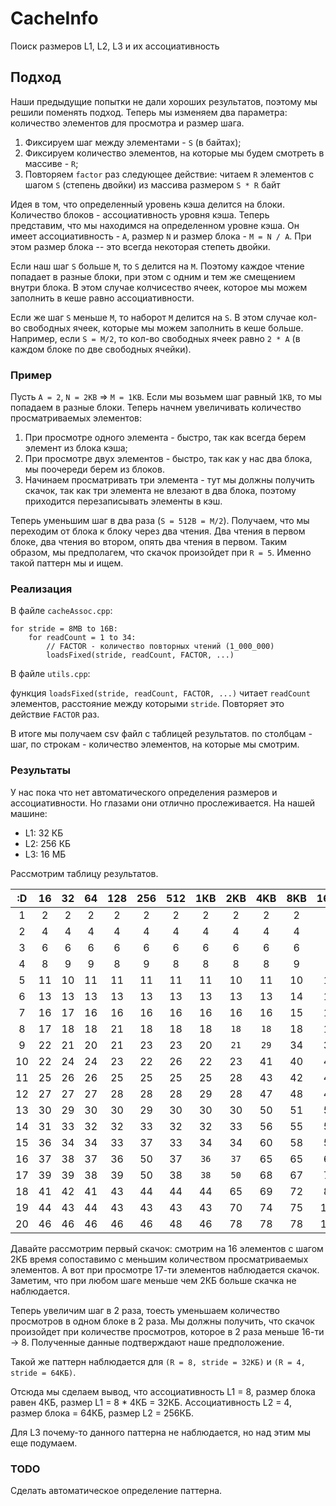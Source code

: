 # CacheInfo
Поиск размеров L1, L2, L3 и их ассоциативность

## Подход
Наши предыдущие попытки не дали хороших результатов, поэтому мы решили поменять 
подход. Теперь мы изменяем два параметра: количество элементов для просмотра и размер шага.

1. Фиксируем шаг между элементами - `S` (в байтах);
2. Фиксируем количество элементов, на которые мы будем смотреть в массиве - `R`;
3. Повторяем `factor` раз следующее действие: читаем `R` элементов с шагом `S` (степень двойки) из массива размером `S * R` байт

Идея в том, что определенный уровень кэша делится на блоки. Количество блоков - ассоциативность уровня кэша.
Теперь представим, что мы находимся на определенном уровне кэша. Он имеет ассоциативность - `A`, размер `N` и
размер блока - `M = N / A`. При этом размер блока -- это всегда некоторая степеть двойки.

Если наш шаг `S` больше `M`, то `S` делится на `M`. Поэтому каждое чтение попадает в разные блоки, при этом с одним и тем же смещением внутри блока. В этом случае колчисество ячеек, которое мы можем заполнить в кеше равно ассоциативности.

Если же шаг `S` меньше `M`, то наборот `M` делится на `S`. В этом случае кол-во свободных ячеек, которые мы можем заполнить в кеше больше. Например, если `S = M/2`, то кол-во свободных ячеек равно `2 * A` (в каждом блоке по две свободных ячейки).

### Пример 
Пусть `A = 2`, `N = 2KB` => `M = 1KB`. Если мы возьмем шаг равный `1КB`, то мы попадаем в разные блоки. 
Теперь начнем увеличивать количество просматриваемых элементов: 
1. При просмотре одного элемента - быстро, так как всегда берем элемент из блока кэша;
2. При просмотре двух элементов - быстро, так как у нас два блока, мы поочереди берем из блоков.
3. Начинаем просматривать три элемента - тут мы должны получить скачок, так как три элемента не влезают в два блока,
поэтому приходится перезаписывать элементы в кэш.

Теперь уменьшим шаг в два раза (`S = 512B = M/2`). Получаем, что мы переходим от блока к блоку через два чтения. 
Два чтения в первом блоке, два чтения во втором, опять два чтения в первом. Таким образом, мы предполагем,
что скачок произойдет при `R = 5`. Именно такой паттерн мы и ищем.

### Реализация
В файле `cacheAssoc.cpp`:

```
for stride = 8MB to 16B:
    for readCount = 1 to 34:
        // FACTOR - количество повторных чтений (1_000_000)
        loadsFixed(stride, readCount, FACTOR, ...)
```
В файле `utils.cpp`:

функция `loadsFixed(stride, readCount, FACTOR, ...)` читает `readCount` элементов, 
расстояние между которыми `stride`. Повторяет это действие `FACTOR` раз.

В итоге мы получаем csv файл с таблицей результатов. по столбцам - шаг, по строкам - 
количество элементов, на которые мы смотрим.

### Результаты
У нас пока что нет автоматического определения размеров и ассоциативности. Но глазами они отлично прослеживается.
На нашей машине:
+ L1: 32 КБ
+ L2: 256 КБ
+ L3: 16 МБ

Рассмотрим таблицу результатов.

|:D   |16   |32   |64   |128  |256  |512  |1КB  |2KB  |4KB  |8KB  |16KB |32KB |64KB |128KB|256KB|512KB|1MB  |
|:---:|:---:|:---:|:---:|:---:|:---:|:---:|:---:|:---:|:---:|:---:|:---:|:---:|:---:|:---:|:---:|:---:|:---:|
|1|2|2|2|2|2|2|2|2|2|2|2|1|2|2|2|2|2|
|2|4|4|4|4|4|4|4|4|4|4|4|4|4|4|4|4|4|
|3|6|6|6|6|6|6|6|6|6|6|6|6|6|6|6|6|6|
|4|8|9|9|8|9|8|8|8|8|9|9|`8`|`8`|8|8|8|8|
|5|11|10|11|11|11|11|11|10|11|10|11|`11`|`21`|20|20|21|21|
|6|13|13|13|13|13|13|13|13|13|14|14|13|25|26|26|26|26|
|7|16|17|16|16|16|16|16|16|16|15|15|17|30|30|29|29|31|
|8|17|18|18|21|18|18|18|`18`|`18`|18|17|18|34|33|34|33|33|
|9|22|21|20|21|23|23|20|`21`|`29`|34|37|46|51|52|53|53|52|
|10|22|24|24|23|22|26|22|23|41|40|40|58|59|59|58|58|57|
|11|25|26|26|25|25|25|25|28|43|42|43|64|64|63|63|64|64|
|12|27|27|27|28|28|28|29|28|47|48|47|69|72|69|69|69|70|
|13|30|29|30|30|29|30|30|30|50|51|53|75|77|76|75|75|74|
|14|31|33|32|32|33|32|32|33|56|55|54|80|82|81|81|79|80|
|15|36|34|34|33|37|33|34|34|60|58|58|85|87|86|87|86|85|
|16|37|38|37|36|50|37|`36`|`37`|65|65|64|93|94|94|92|92|92|
|17|39|39|38|39|50|38|`38`|`50`|68|67|75|98|100|99|97|97|97|
|18|41|42|41|43|44|44|44|65|69|72|89|105|106|104|102|101|102|
|19|44|43|44|43|43|43|43|70|74|75|100|113|111|109|108|109|108|
|20|46|46|46|46|46|48|46|78|78|78|117|115|116|113|114|114|114|

Давайте рассмотрим первый скачок: смотрим на 16 элементов с шагом 2КБ время сопоставимо 
с меньшим количеством просматриваемых элементов. А вот при просмотре 17-ти элементов наблюдается скачок.
Заметим, что при любом шаге меньше чем 2КБ больше скачка не наблюдается.

Теперь увеличим шаг в 2 раза, тоесть уменьшаем количество просмотров в одном блоке в 2 раза. 
Мы должны получить, что скачок произойдет при количестве просмотров, которое в 2 раза меньше 16-ти -> 8. 
Полученные данные подтверждают наше предположение.

Такой же паттерн наблюдается для `(R = 8, stride = 32КБ)` и `(R = 4, stride = 64КБ)`.

Отсюда мы сделаем вывод, что ассоциативность L1 = 8, размер блока равен 4КБ, размер L1 = 8 * 4КБ = 32КБ.
Ассоциативность L2 = 4, размер блока = 64КБ, размер L2 = 256КБ. 

Для L3 почему-то данного паттерна не наблюдается, но над этим мы еще подумаем.

### TODO
Сделать автоматическое определение паттерна.
